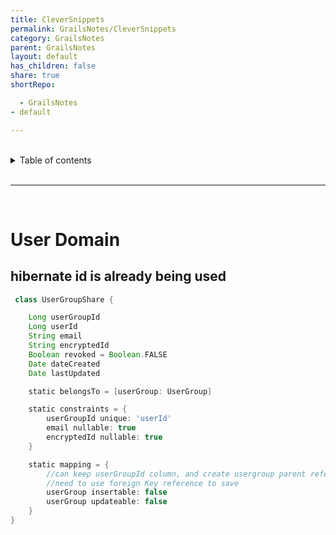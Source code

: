 ```yaml
---
title: CleverSnippets
permalink: GrailsNotes/CleverSnippets
category: GrailsNotes
parent: GrailsNotes
layout: default
has_children: false
share: true
shortRepo:

  - GrailsNotes
- default

---
```


<br/>

<details markdown="block">    
<summary>    
Table of contents    
</summary>    
{: .text-delta }    
1. TOC    
{:toc}    
</details>

<br/>

---

<br/>

# User Domain

## hibernate id is already being used

```groovy
 class UserGroupShare {

    Long userGroupId
    Long userId
    String email
    String encryptedId
    Boolean revoked = Boolean.FALSE
    Date dateCreated
    Date lastUpdated

    static belongsTo = [userGroup: UserGroup]

    static constraints = {
        userGroupId unique: 'userId'
        email nullable: true
        encryptedId nullable: true
    }

    static mapping = {
        //can keep userGroupId column, and create usergroup parent reference without creating new db column
        //need to use foreign Key reference to save
        userGroup insertable: false
        userGroup updateable: false
    }
}
```